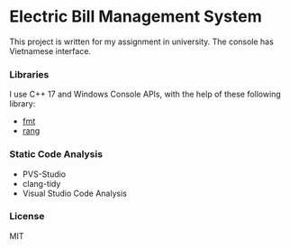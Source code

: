 # Electric Bill Management System

This project is written for my assignment in university.
The console has Vietnamese interface.

### Libraries
I use C++ 17 and Windows Console APIs, with the help of these following library:
* [fmt](https://github.com/fmtlib/fmt)
* [rang](https://github.com/agauniyal/rang)

### Static Code Analysis
* PVS-Studio
* clang-tidy
* Visual Studio Code Analysis

### License
MIT
